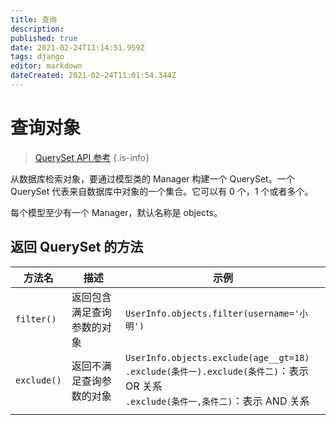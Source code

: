 ```yaml
---
title: 查询
description: 
published: true
date: 2021-02-24T11:14:51.959Z
tags: django
editor: markdown
dateCreated: 2021-02-24T11:01:54.344Z
---
```


# 查询对象

> [QuerySet API 参考](https://docs.djangoproject.com/zh-hans/3.1/ref/models/querysets/#)
{.is-info}


从数据库检索对象，要通过模型类的 Manager 构建一个 QuerySet。一个 QuerySet 代表来自数据库中对象的一个集合。它可以有 0 个，1 个或者多个。

每个模型至少有一个 Manager，默认名称是 objects。

## 返回 QuerySet 的方法

| 方法名      | 描述                       | 示例                                                         |
| ----------- | -------------------------- | ------------------------------------------------------------ |
| `filter()`  | 返回包含满足查询参数的对象 | `UserInfo.objects.filter(username='小明')`                   |
| `exclude()` | 返回不满足查询参数的对象   | `UserInfo.objects.exclude(age__gt=18)`<br>`.exclude(条件一).exclude(条件二)`：表示 OR 关系<br>`.exclude(条件一,条件二)`：表示 AND 关系 |
|             |                            |      









